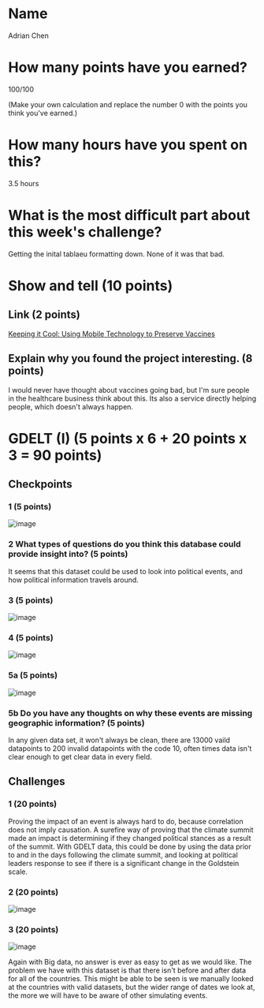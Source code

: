# Name

Adrian Chen

# How many points have you earned?

100/100

(Make your own calculation and replace the number 0 with the points you think you've earned.)

# How many hours have you spent on this?

3.5 hours

# What is the most difficult part about this week's challenge?

Getting the inital tablaeu formatting down. None of it was that bad.

# Show and tell (10 points)

## Link (2 points)

[Keeping it Cool: Using Mobile Technology to Preserve Vaccines](http://www.datakind.org/projects/keeping-it-cool-using-mobile-technology-to-preserve-vaccines/)

## Explain why you found the project interesting. (8 points)

I would never have thought about vaccines going bad, but I'm sure people in the healthcare business think about this. Its also a service directly helping people, which doesn't always happen.

# GDELT (I) (5 points x 6 + 20 points x 3 = 90 points)

## Checkpoints

### 1 (5 points)

![image](HW7_CP1.png?raw=true)

### 2 What types of questions do you think this database could provide insight into? (5 points)

It seems that this dataset could be used to look into political events, and how political information travels around.

### 3 (5 points)

![image](HW7_CP3.png?raw=true)

### 4 (5 points)

![image](HW7_CP4.png?raw=true)

### 5a (5 points)

![image](HW7_CP5.png?raw=true)

### 5b Do you have any thoughts on why these events are missing geographic information? (5 points)

In any given data set, it won't always be clean, there are 13000 vaild datapoints to 200 invalid datapoints with the code 10, often times data isn't clear enough to get clear data in every field.

## Challenges

### 1 (20 points)

Proving the impact of an event is always hard to do, because correlation does not imply causation. A surefire way of proving that the climate summit made an impact is determining if they changed political stances as a result of the summit. With GDELT data, this could be done by using the data prior to and in the days following the climate summit, and looking at political leaders response to see if there is a significant change in the Goldstein scale.

### 2 (20 points)

![image](HW7_CH2.png?raw=true)

### 3 (20 points)

![image](HW7_CH3.png?raw=true)

Again with Big data, no answer is ever as easy to get as we would like. The problem we have with this dataset is that there isn't before and after data for all of the countries. This might be able to be seen is we manually looked at the countries with valid datasets, but the wider range of dates we look at, the more we will have to be aware of other simulating events.
